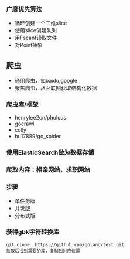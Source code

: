 ### 广度优先算法
- 循环创建一个二维slice
- 使用slice创建队列
- 用Fscanf读取文件
- 对Point抽象
## 爬虫
- 通用爬虫，如baidu,google
- 聚焦爬虫，从互联网获取结构化数据
### 爬虫库/框架
- henrylee2cn/pholcus
- gocrawl
- colly
- hu17889/go_spider
### 使用ElasticSearch做为数据存储
### 爬取内容：相亲网站，求职网站
### 步骤
- 单任务版
- 并发版
- 分布式版
### 获得gbk字符转换库
```
git clone  https://github.com/golang/text.git
拉取后找到需要的库，复制到对应位置
```